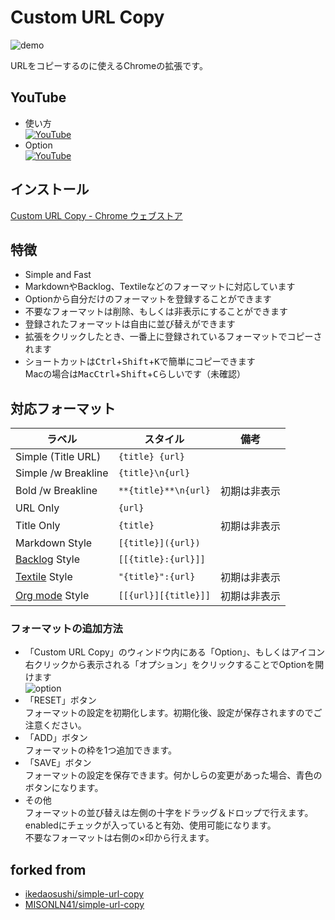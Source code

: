 Custom URL Copy
=====

![demo](https://raw.githubusercontent.com/micelle/simple-url-copy/master/assets/how_to_use.gif)

URLをコピーするのに使えるChromeの拡張です。

## YouTube
- 使い方  
[![YouTube](https://img.youtube.com/vi/51qcKcOe-ls/mqdefault.jpg)](https://www.youtube.com/watch?v=51qcKcOe-ls)
- Option  
[![YouTube](https://img.youtube.com/vi/Gsq4jFGd-BY/mqdefault.jpg)](https://www.youtube.com/watch?v=Gsq4jFGd-BY)

## インストール
[Custom URL Copy - Chrome ウェブストア](https://chrome.google.com/webstore/detail/simple-url-copy/kmkdfdfknlkjbmgdenhpeckpdafojnfo)

## 特徴
- Simple and Fast
- MarkdownやBacklog、Textileなどのフォーマットに対応しています
- Optionから自分だけのフォーマットを登録することができます
- 不要なフォーマットは削除、もしくは非表示にすることができます
- 登録されたフォーマットは自由に並び替えができます
- 拡張をクリックしたとき、一番上に登録されているフォーマットでコピーされます
- ショートカットは<kbd>Ctrl</kbd>+<kbd>Shift</kbd>+<kbd>K</kbd>で簡単にコピーできます  
  Macの場合は<kbd>MacCtrl</kbd>+<kbd>Shift</kbd>+<kbd>C</kbd>らしいです（未確認）

## 対応フォーマット
| ラベル                                    | スタイル             | 備考         |
| ----------------------------------------- | -------------------- | ------------ |
| Simple (Title URL)                        | `{title} {url}`      |              |
| Simple /w Breakline                       | `{title}\n{url}`     |              |
| Bold /w Breakline                         | `**{title}**\n{url}` | 初期は非表示 |
| URL Only                                  | `{url}`              |              |
| Title Only                                | `{title}`            | 初期は非表示 |
| Markdown Style                            | `[{title}]({url})`   |              |
| [Backlog](https://www.backlog.com/) Style | `[[{title}:{url}]]`  |              |
| [Textile](https://redmine.jp/) Style      | `"{title}":{url}`    | 初期は非表示 |
| [Org mode](https://orgmode.org/) Style    | `[[{url}][{title}]]` | 初期は非表示 |

### フォーマットの追加方法
- 「Custom URL Copy」のウィンドウ内にある「Option」、もしくはアイコン右クリックから表示される「オプション」をクリックすることでOptionを開けます  
  ![option](https://raw.githubusercontent.com/micelle/simple-url-copy/master/assets/how_to_option.jpg)
- 「RESET」ボタン  
  フォーマットの設定を初期化します。初期化後、設定が保存されますのでご注意ください。
- 「ADD」ボタン  
  フォーマットの枠を1つ追加できます。
- 「SAVE」ボタン  
  フォーマットの設定を保存できます。何かしらの変更があった場合、青色のボタンになります。
- その他  
  フォーマットの並び替えは左側の十字をドラッグ＆ドロップで行えます。  
  enabledにチェックが入っていると有効、使用可能になります。  
  不要なフォーマットは右側の×印から行えます。

## forked from
- [ikedaosushi/simple-url-copy](https://github.com/ikedaosushi/simple-url-copy)
- [MISONLN41/simple-url-copy](https://github.com/MISONLN41/simple-url-copy)
